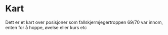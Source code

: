 # Kart
Dett er et kart over posisjoner som fallskjermjegertroppen 69/70 var innom, enten for å hoppe, øvelse eller kurs etc
